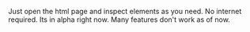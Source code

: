 Just open the html page and inspect elements as you need. No internet required.
Its in alpha right now. Many features don't work as of now.
